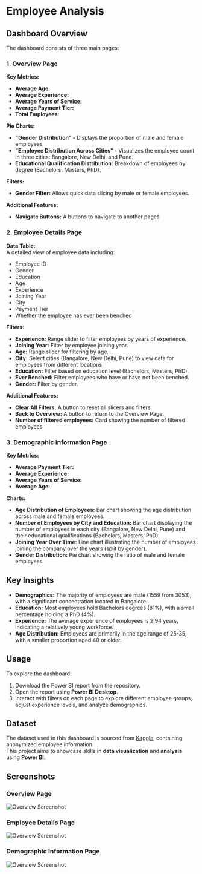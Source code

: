 # Employee Analysis

## Dashboard Overview

The dashboard consists of three main pages:

### 1. Overview Page

**Key Metrics:**
- **Average Age:**
- **Average Experience:**
- **Average Years of Service:**
- **Average Payment Tier:**
- **Total Employees:**

**Pie Charts:**
- **"Gender Distribution" -** Displays the proportion of male and female employees.
- **"Employee Distribution Across Cities" -** Visualizes the employee count in three cities: Bangalore, New Delhi, and Pune.
- **Educational Qualification Distribution:** Breakdown of employees by degree (Bachelors, Masters, PhD).

**Filters:**
- **Gender Filter:** Allows quick data slicing by male or female employees.

**Additional Features:**
- **Navigate Buttons:** A buttons to navigate to another pages
### 2. Employee Details Page

**Data Table:**  
A detailed view of employee data including:
- Employee ID
- Gender
- Education
- Age
- Experience
- Joining Year
- City
- Payment Tier
- Whether the employee has ever been benched

**Filters:**
- **Experience:** Range slider to filter employees by years of experience.
- **Joining Year:** Filter by employee joining year.
- **Age:** Range slider for filtering by age.
- **City:** Select cities (Bangalore, New Delhi, Pune) to view data for employees from different locations
- **Education:** Filter based on education level (Bachelors, Masters, PhD).
- **Ever Benched:** Filter employees who have or have not been benched.
- **Gender:** Filter by gender.

**Additional Features:**
- **Clear All Filters:** A button to reset all slicers and filters.
- **Back to Overview:** A button to return to the Overview Page.
- **Number of filtered employees:** Card showing the number of filtered employees

### 3. Demographic Information Page

**Key Metrics:**
- **Average Payment Tier:**
- **Average Experience:**
- **Average Years of Service:**
- **Average Age:**

**Charts:**
- **Age Distribution of Employees:** Bar chart showing the age distribution across male and female employees.
- **Number of Employees by City and Education:** Bar chart displaying the number of employees in each city (Bangalore, New Delhi, Pune) and their educational qualifications (Bachelors, Masters, PhD).
- **Joining Year Over Time:** Line chart illustrating the number of employees joining the company over the years (split by gender).
- **Gender Distribution:** Pie chart showing the ratio of male and female employees.

## Key Insights

- **Demographics:** The majority of employees are male (1559 from 3053), with a significant concentration located in Bangalore.
- **Education:** Most employees hold Bachelors degrees (81%), with a small percentage holding a PhD (4%).
- **Experience:** The average experience of employees is 2.94 years, indicating a relatively young workforce.
- **Age Distribution:** Employees are primarily in the age range of 25-35, with a smaller proportion aged 40 or older.

## Usage

To explore the dashboard:

1. Download the Power BI report from the repository.
2. Open the report using **Power BI Desktop**.
3. Interact with filters on each page to explore different employee groups, adjust experience levels, and analyze demographics.

## Dataset

The dataset used in this dashboard is sourced from [Kaggle](https://www.kaggle.com/datasets/tawfikelmetwally/employee-dataset), containing anonymized employee information.  
This project aims to showcase skills in **data visualization** and **analysis** using **Power BI**.

## Screenshots

### Overview Page
![Overview Screenshot](path_to_screenshot)

### Employee Details Page
![Overview Screenshot](path_to_screenshot)

### Demographic Information Page
![Overview Screenshot](path_to_screenshot)
